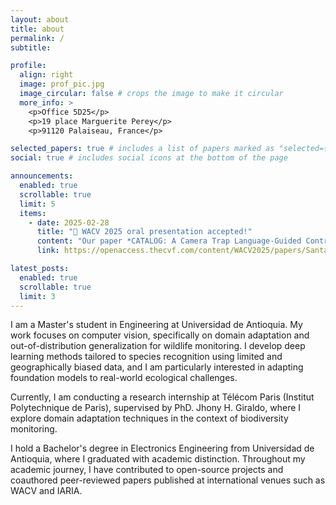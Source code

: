 ```yaml
---
layout: about
title: about
permalink: /
subtitle:

profile:
  align: right
  image: prof_pic.jpg
  image_circular: false # crops the image to make it circular
  more_info: >
    <p>Office 5D25</p>
    <p>19 place Marguerite Perey</p>
    <p>91120 Palaiseau, France</p>

selected_papers: true # includes a list of papers marked as "selected={true}"
social: true # includes social icons at the bottom of the page

announcements:
  enabled: true
  scrollable: true
  limit: 5
  items:
    - date: 2025-02-28
      title: "🎤 WACV 2025 oral presentation accepted!"
      content: "Our paper *CATALOG: A Camera Trap Language-Guided Contrastive Learning Model* was accepted as an **oral presentation** at WACV 2025 (top 8%)."
      link: https://openaccess.thecvf.com/content/WACV2025/papers/Santamaria_CATALOG_A_Camera_Trap_Language-Guided_Contrastive_Learning_Model_WACV_2025_paper.pdf

latest_posts:
  enabled: true
  scrollable: true
  limit: 3
---
```


I am a Master's student in Engineering at Universidad de Antioquia. My work focuses on computer vision, specifically on domain adaptation and out-of-distribution generalization for wildlife monitoring. I develop deep learning methods tailored to species recognition using limited and geographically biased data, and I am particularly interested in adapting foundation models to real-world ecological challenges.

Currently, I am conducting a research internship at Télécom Paris (Institut Polytechnique de Paris), supervised by PhD. Jhony H. Giraldo, where I explore domain adaptation techniques in the context of biodiversity monitoring.

I hold a Bachelor's degree in Electronics Engineering from Universidad de Antioquia, where I graduated with academic distinction. Throughout my academic journey, I have contributed to open-source projects and coauthored peer-reviewed papers published at international venues such as WACV and IARIA.
